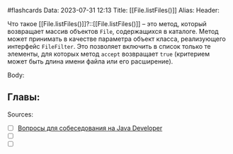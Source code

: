 #flashcards
Data: 2023-07-31 12:13
Title: [[File.listFiles()]]
Alias:
Header:

Что такое [[File.listFiles()]]?::[[File.listFiles()]] – это метод, который возвращает массив объектов `File`, содержащихся в каталоге. Метод может принимать в качестве параметра объект класса, реализующего интерфейс `FileFilter`. Это позволяет включить в список только те элементы, для которых метод `accept` возвращает `true` (критерием может быть длина имени файла или его расширение).
<!--SR:!2023-11-03,10,450-->



Body:





Главы:
-


Sources:
- [ ] [Вопросы для собеседования на Java Developer](https://github.com/enhorse/java-interview/blob/master/README.md#%D0%9E%D0%9E%D0%9F)
- [ ] []()
- [ ] []()
